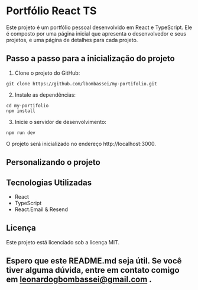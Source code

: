 # Portfólio React TS

Este projeto é um portfólio pessoal desenvolvido em React e TypeScript. Ele é composto por uma página inicial que apresenta o desenvolvedor e seus projetos, e uma página de detalhes para cada projeto.

## Passo a passo para a inicialização do projeto

1. Clone o projeto do GitHub:

`git clone https://github.com/lbombassei/my-portifolio.git`

2. Instale as dependências:

```
cd my-portifolio
npm install
```

3. Inicie o servidor de desenvolvimento:

`npm run dev`

O projeto será inicializado no endereço http://localhost:3000.

## Personalizando o projeto

## Tecnologias Utilizadas

- React
- TypeScript
- React.Email & Resend

## Licença

Este projeto está licenciado sob a licença MIT.

## Espero que este README.md seja útil. Se você tiver alguma dúvida, entre em contato comigo em leonardogbombassei@gmail.com .
